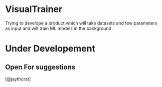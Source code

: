 # VisualTrainer
Trying to develope a product which will take datasets and few parameters as input and will  train ML models in the background . 

# Under Developement
## Open For suggestions
[@jaythorat]
